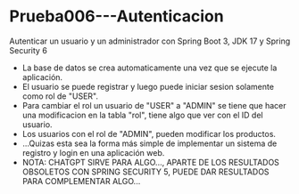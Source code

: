 # Prueba006---Autenticacion
Autenticar un usuario y un administrador con Spring Boot 3, JDK 17 y Spring Security 6
- La base de datos se crea automaticamente una vez que se ejecute la aplicación.
- El usuario se puede registrar y luego puede iniciar sesion solamente como rol de "USER".
- Para cambiar el rol un usuario de "USER" a "ADMIN" se tiene que hacer una modificacion en la tabla "rol", tiene algo que ver con el ID del usuario.
- Los usuarios con el rol de "ADMIN", pueden modificar los productos.
- ...Quizas esta sea la forma más simple de implementar un sistema de registro y login en una aplicación web.
- NOTA: CHATGPT SIRVE PARA ALGO..., APARTE DE LOS RESULTADOS OBSOLETOS CON SPRING SECURITY 5, PUEDE DAR RESULTADOS PARA COMPLEMENTAR ALGO...
